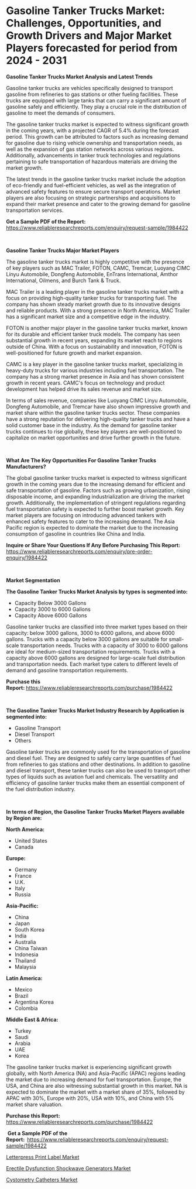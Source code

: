 <p><h1>Gasoline Tanker Trucks Market: Challenges, Opportunities, and Growth Drivers and Major Market Players forecasted for period from 2024 - 2031</h1></p><p><strong>Gasoline Tanker Trucks Market Analysis and Latest Trends</strong></p>
<p><p>Gasoline tanker trucks are vehicles specifically designed to transport gasoline from refineries to gas stations or other fueling facilities. These trucks are equipped with large tanks that can carry a significant amount of gasoline safely and efficiently. They play a crucial role in the distribution of gasoline to meet the demands of consumers.</p><p>The gasoline tanker trucks market is expected to witness significant growth in the coming years, with a projected CAGR of 5.4% during the forecast period. This growth can be attributed to factors such as increasing demand for gasoline due to rising vehicle ownership and transportation needs, as well as the expansion of gas station networks across various regions. Additionally, advancements in tanker truck technologies and regulations pertaining to safe transportation of hazardous materials are driving the market growth.</p><p>The latest trends in the gasoline tanker trucks market include the adoption of eco-friendly and fuel-efficient vehicles, as well as the integration of advanced safety features to ensure secure transport operations. Market players are also focusing on strategic partnerships and acquisitions to expand their market presence and cater to the growing demand for gasoline transportation services.</p></p>
<p><strong>Get a Sample PDF of the Report:&nbsp;</strong> <a href="https://www.reliableresearchreports.com/enquiry/request-sample/1984422">https://www.reliableresearchreports.com/enquiry/request-sample/1984422</a></p>
<p>&nbsp;</p>
<p><strong>Gasoline Tanker Trucks Major Market Players</strong></p>
<p><p>The gasoline tanker trucks market is highly competitive with the presence of key players such as MAC Trailer, FOTON, CAMC, Tremcar, Luoyang CIMC Linyu Automobile, Dongfeng Automobile, EnTrans International, Amthor International, Oilmens, and Burch Tank & Truck. </p><p>MAC Trailer is a leading player in the gasoline tanker trucks market with a focus on providing high-quality tanker trucks for transporting fuel. The company has shown steady market growth due to its innovative designs and reliable products. With a strong presence in North America, MAC Trailer has a significant market size and a competitive edge in the industry.</p><p>FOTON is another major player in the gasoline tanker trucks market, known for its durable and efficient tanker truck models. The company has seen substantial growth in recent years, expanding its market reach to regions outside of China. With a focus on sustainability and innovation, FOTON is well-positioned for future growth and market expansion.</p><p>CAMC is a key player in the gasoline tanker trucks market, specializing in heavy-duty trucks for various industries including fuel transportation. The company has a strong market presence in Asia and has shown consistent growth in recent years. CAMC's focus on technology and product development has helped drive its sales revenue and market size.</p><p>In terms of sales revenue, companies like Luoyang CIMC Linyu Automobile, Dongfeng Automobile, and Tremcar have also shown impressive growth and market share within the gasoline tanker trucks sector. These companies have a strong reputation for delivering high-quality tanker trucks and have a solid customer base in the industry. As the demand for gasoline tanker trucks continues to rise globally, these key players are well-positioned to capitalize on market opportunities and drive further growth in the future.</p></p>
<p>&nbsp;</p>
<p><strong>What Are The Key Opportunities For Gasoline Tanker Trucks Manufacturers?</strong></p>
<p><p>The global gasoline tanker trucks market is expected to witness significant growth in the coming years due to the increasing demand for efficient and safe transportation of gasoline. Factors such as growing urbanization, rising disposable income, and expanding industrialization are driving the market growth. Additionally, the implementation of stringent regulations regarding fuel transportation safety is expected to further boost market growth. Key market players are focusing on introducing advanced tankers with enhanced safety features to cater to the increasing demand. The Asia Pacific region is expected to dominate the market due to the increasing consumption of gasoline in countries like China and India.</p></p>
<p><strong>Inquire or Share Your Questions If Any Before Purchasing This Report:</strong> <a href="https://www.reliableresearchreports.com/enquiry/pre-order-enquiry/1984422">https://www.reliableresearchreports.com/enquiry/pre-order-enquiry/1984422</a></p>
<p>&nbsp;</p>
<p><strong>Market Segmentation</strong></p>
<p><strong>The Gasoline Tanker Trucks Market Analysis by types is segmented into:</strong></p>
<p><ul><li>Capacity Below 3000 Gallons</li><li>Capacity 3000 to 6000 Gallons</li><li>Capacity Above 6000 Gallons</li></ul></p>
<p><p>Gasoline tanker trucks are classified into three market types based on their capacity: below 3000 gallons, 3000 to 6000 gallons, and above 6000 gallons. Trucks with a capacity below 3000 gallons are suitable for small-scale transportation needs. Trucks with a capacity of 3000 to 6000 gallons are ideal for medium-sized transportation requirements. Trucks with a capacity above 6000 gallons are designed for large-scale fuel distribution and transportation needs. Each market type caters to different levels of demand and gasoline transportation requirements.</p></p>
<p><strong>Purchase this Report:&nbsp;</strong><a href="https://www.reliableresearchreports.com/purchase/1984422">https://www.reliableresearchreports.com/purchase/1984422</a></p>
<p>&nbsp;</p>
<p><strong>The Gasoline Tanker Trucks Market Industry Research by Application is segmented into:</strong></p>
<p><ul><li>Gasoline Transport</li><li>Diesel Transport</li><li>Others</li></ul></p>
<p><p>Gasoline tanker trucks are commonly used for the transportation of gasoline and diesel fuel. They are designed to safely carry large quantities of fuel from refineries to gas stations and other destinations. In addition to gasoline and diesel transport, these tanker trucks can also be used to transport other types of liquids such as aviation fuel and chemicals. The versatility and efficiency of gasoline tanker trucks make them an essential component of the fuel distribution industry.</p></p>
<p>&nbsp;</p>
<p><strong>In terms of Region, the Gasoline Tanker Trucks Market Players available by Region are:</strong></p>
<p>
    <p> <strong> North America: </strong>
        <ul>
            <li>United States</li>
            <li>Canada</li>
        </ul>
        </p> 
    <p> <strong> Europe: </strong>
        <ul>
            <li>Germany</li>
            <li>France</li>
            <li>U.K.</li>
            <li>Italy</li>
            <li>Russia</li>
        </ul>
        </p> 
    <p> <strong> Asia-Pacific: </strong>
        <ul>
            <li>China</li>
            <li>Japan</li>
            <li>South Korea</li>
            <li>India</li>
            <li>Australia</li>
            <li>China Taiwan</li>
            <li>Indonesia</li>
            <li>Thailand</li>
            <li>Malaysia</li>
        </ul>
        </p> 
    <p> <strong> Latin America: </strong>
        <ul>
            <li>Mexico</li>
            <li>Brazil</li>
            <li>Argentina Korea</li>
            <li>Colombia</li>
        </ul>
        </p> 
    <p> <strong> Middle East & Africa: </strong>
        <ul>
            <li>Turkey</li>
            <li>Saudi</li>
            <li>Arabia</li>
            <li>UAE</li>
            <li>Korea</li>
        </ul>
    </p>
    </p>
<p><p>The gasoline tanker trucks market is experiencing significant growth globally, with North America (NA) and Asia-Pacific (APAC) regions leading the market due to increasing demand for fuel transportation. Europe, the USA, and China are also witnessing substantial growth in this market. NA is expected to dominate the market with a market share of 35%, followed by APAC with 30%, Europe with 20%, USA with 10%, and China with 5% market share valuation.</p></p>
<p><strong>Purchase this Report: </strong><a href="https://www.reliableresearchreports.com/purchase/1984422">https://www.reliableresearchreports.com/purchase/1984422</a></p>
<p>&nbsp;<strong>Get a Sample PDF of the Report:&nbsp;&nbsp;</strong><a href="https://www.reliableresearchreports.com/enquiry/request-sample/1984422">https://www.reliableresearchreports.com/enquiry/request-sample/1984422</a></p>
<p><strong></strong></p>
<p><p><a href="https://view.publitas.com/reportprime-1/letterpress-print-label-market-size-growth-and-forecast-from-2023-2030/">Letterpress Print Label Market</a></p><p><a href="https://view.publitas.com/reportprime-1/erectile-dysfunction-shockwave-generators-market-size-growth-outlook-from-2023-to-2030-projecting-at-markets-trends-analysis-by-application-regional-outlook-and-revenue/">Erectile Dysfunction Shockwave Generators Market</a></p><p><a href="https://view.publitas.com/reportprime-1/global-cystometry-catheters-market-size-and-market-trends-insights-and-projections-from-2023-to-2030/">Cystometry Catheters Market</a></p></p>